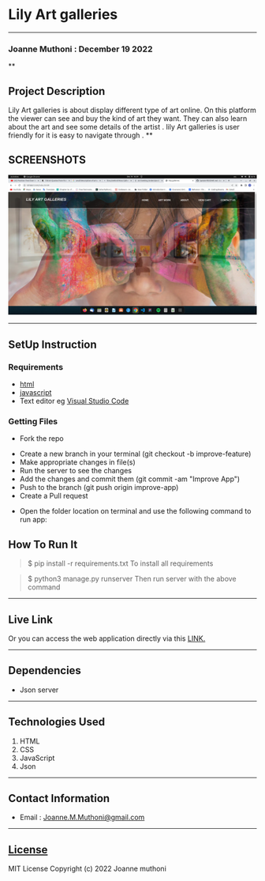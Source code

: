 # Lily Art galleries
***
### Joanne Muthoni : December 19 2022
**
## Project Description
Lily Art galleries is about  display different  type of art online. On this platform the viewer can see and buy the kind of art  they want. They  can also learn about the art and see some details of the artist . lily Art galleries is user friendly for it is easy to navigate through .
**

## SCREENSHOTS
![](./image/Screenshot%20from%202022-12-19%2016-29-54.png)



****
## SetUp Instruction
### Requirements
* [html](https://www.w3schools.com/html/)
* [javascript](https://www.w3schools.com/js/)
* Text editor eg [Visual Studio Code](https://code.visualstudio.com/download)


### Getting Files
* Fork the repo
- Create a new branch in your terminal (git checkout -b improve-feature)
- Make appropriate changes in file(s)
- Run the server to see the changes
- Add the changes and commit them (git commit -am "Improve App")
- Push to the branch (git push origin improve-app)
- Create a Pull request
* Open the folder location on terminal and use the following command to run app:

## How To Run It
>  $ pip install -r requirements.txt
To install all requirements

> $ python3 manage.py runserver
Then run server with the above command
***
## Live Link
Or you can access the web application directly via this [LINK.](https://keen-tarsier-4b2bde.netlify.app/)
***
## Dependencies
- Json server

***
## Technologies Used
1. HTML
2. CSS
3. JavaScript
4. Json
***
## Contact Information
* Email : Joanne.M.Muthoni@gmail.com
***
## [License](LICENSE)
MIT License
Copyright (c) 2022 Joanne muthoni